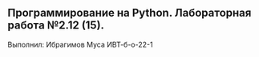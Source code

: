 ## Программирование на Python. Лабораторная работа №2.12 (15).
Выполнил:
Ибрагимов Муса ИВТ-б-о-22-1
